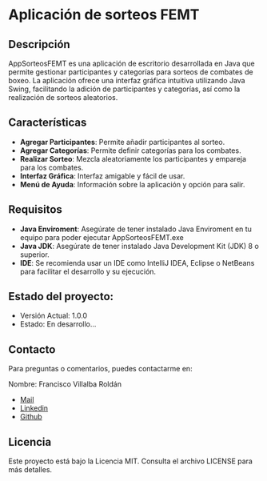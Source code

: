 # Aplicación de sorteos FEMT

## Descripción

AppSorteosFEMT es una aplicación de escritorio desarrollada en Java que permite gestionar participantes y categorías para sorteos de combates de boxeo. 
La aplicación ofrece una interfaz gráfica intuitiva utilizando Java Swing, facilitando la adición de participantes y categorías, así como la realización de sorteos aleatorios.

## Características 

- **Agregar Participantes**: Permite añadir participantes al sorteo.
- **Agregar Categorías**: Permite definir categorías para los combates.
- **Realizar Sorteo**: Mezcla aleatoriamente los participantes y empareja para los combates.
- **Interfaz Gráfica**: Interfaz amigable y fácil de usar.
- **Menú de Ayuda**: Información sobre la aplicación y opción para salir.

## Requisitos

- **Java Enviroment**: Asegúrate de tener instalado Java Enviroment en tu equipo para poder ejecutar AppSorteosFEMT.exe
- **Java JDK**: Asegúrate de tener instalado Java Development Kit (JDK) 8 o superior.
- **IDE**: Se recomienda usar un IDE como IntelliJ IDEA, Eclipse o NetBeans para facilitar el desarrollo y su ejecución.

## Estado del proyecto:

- Versión Actual: 1.0.0
- Estado: En desarrollo...

## Contacto
Para preguntas o comentarios, puedes contactarme en:

Nombre: Francisco Villalba Roldán
- [Mail](mailto:f13villalbaroldan@gmail.com)
- [Linkedin](https://www.linkedin.com/in/franciscovillalbaroldán/)
- [Github](https://github.com/franvr13)

## Licencia
Este proyecto está bajo la Licencia MIT. Consulta el archivo LICENSE para más detalles.
